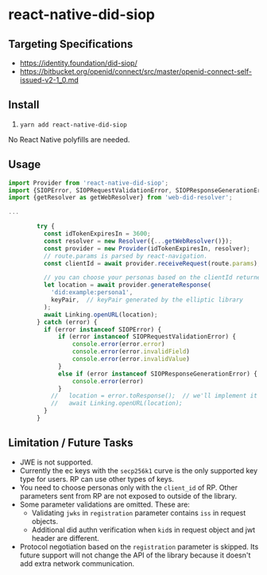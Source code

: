 # react-native-did-siop

## Targeting Specifications

* https://identity.foundation/did-siop/
* https://bitbucket.org/openid/connect/src/master/openid-connect-self-issued-v2-1_0.md

## Install

1. `yarn add react-native-did-siop`

No React Native polyfills are needed.

## Usage

~~~typescript
import Provider from 'react-native-did-siop';
import {SIOPError, SIOPRequestValidationError, SIOPResponseGenerationError} from 'react-native-did-siop';
import {getResolver as getWebResolver} from 'web-did-resolver';

...

        try {
          const idTokenExpiresIn = 3600;
          const resolver = new Resolver({...getWebResolver()});
          const provider = new Provider(idTokenExpiresIn, resolver);
          // route.params is parsed by react-navigation.
          const clientId = await provider.receiveRequest(route.params);

          // you can choose your personas based on the clientId returned above.
          let location = await provider.generateResponse(
            'did:example:persona1',
            keyPair,  // keyPair generated by the elliptic library
          );
          await Linking.openURL(location);
        } catch (error) {
          if (error instanceof SIOPError) {
              if (error instanceof SIOPRequestValidationError) {
                  console.error(error.error)
                  console.error(error.invalidField)
                  console.error(error.invalidValue)
              }
              else if (error instanceof SIOPResponseGenerationError) {
                  console.error(error)
              }
            //   location = error.toResponse();  // we'll implement it in near future!
            //   await Linking.openURL(location);
          }
        }
~~~

## Limitation / Future Tasks

* JWE is not supported.
* Currently the ec keys with the `secp256k1` curve is the only supported key type for users. RP can use other types of keys.
* You need to choose personas only with the `client_id` of RP. Other parameters sent from RP are not exposed to outside of the library.
* Some parameter validations are omitted. These are:
    - Validating `jwks` in `registration` parameter contains `iss` in request objects.
    - Additional did authn verification when `kid`s in request object and jwt header are different.
* Protocol negotiation based on the `registration` parameter is skipped. Its future support will not change the API of the library because it doesn't add extra network communication. 